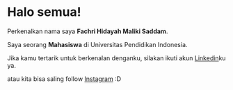 # Halo semua! 

Perkenalkan nama saya **Fachri Hidayah Maliki Saddam**.<br>

Saya seorang **Mahasiswa** di Universitas Pendidikan Indonesia.<br>

Jika kamu tertarik untuk berkenalan denganku, silakan ikuti akun [Linkedin](https://www.linkedin.com/in/fachri-hidayah-maliki-saddam-006020196/)ku ya.

atau kita bisa saling follow [Instagram](www.instagram.com/fachrihms_) :D
